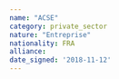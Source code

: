 ```yaml
---
name: "ACSE"
category: private_sector
nature: "Entreprise"
nationality: FRA
alliance: 
date_signed: '2018-11-12'
---
```

    